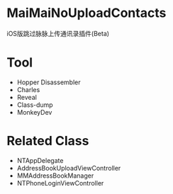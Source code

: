 # MaiMaiNoUploadContacts
iOS版跳过脉脉上传通讯录插件(Beta)

# Tool
- Hopper Disassembler
- Charles
- Reveal
- Class-dump
- MonkeyDev

# Related Class
- NTAppDelegate
- AddressBookUploadViewController
- MMAddressBookManager
- NTPhoneLoginViewController

